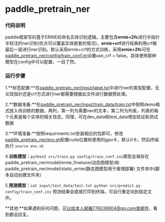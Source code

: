 # paddle_pretrain_ner

### 代码说明

paddle框架写的基于ERNIE的命名实体识别逻辑。主要包含**ernie+2fc**进行半指针半标注的ner识别(优点可以覆盖实体嵌套的情况)，**ernie+crf**进行经典利用crf做最后一层进行ner识别。默认采用ernie+crf的方式训练，采用**ernie+2fc**可在[paddle_pretrain_ner/config/train_conf.ini](https://github.com/JMDang/paddle_pretrain_ner/blob/main/paddle_pretrain_ner/config/train_conf.ini)设置use_crf = false。具体使用那种模型在config中可以配置，一目了然。

### 运行步骤

1.**标签配置:**在[paddle_pretrain_ner/input/label.txt](https://github.com/JMDang/paddle_pretrain_ner/blob/main/paddle_pretrain_ner/input/label.txt)中进行ner的类型配置，无论双指针还是crf方式进行ner都需要根据此文件进行数据预处理。

2.**数据准备:**在[paddle_pretrain_ner/input/train_data/train.txt](https://github.com/JMDang/paddle_pretrain_ner/blob/main/paddle_pretrain_ner/input/train_data/train.txt)中按照demo格式放入待训练的数据，两列，第一列为需要ner的文本，第二列为列表，列表的每个元素是每个实体的相关信息。同理，可在dev_data和test_data增加验证和测试数据

3.**环境准备:**按照requirments.txt安装相应的包即可，修改[paddle_pretrain_ner/env.sh](https://github.com/JMDang/paddle_pretrain_ner/blob/main/paddle_pretrain_ner/env.sh)配置cuda位置和使用的gpu卡，默认0卡。然后终端执行 `source env.sh `

4.**训练模型：**`python3 src/train.py config/train_conf.ini`模型会保存在paddle_pretrain_ner/model/ernie_finetune(动态图模型)和paddle_pretrain_ner/model/static_ernie(静态图模型用于推理部署) 文件夹中(脚本自动创建文件夹)

5.**预测模型：**`cat input/test_data/test.txt python src/predict.py config/train_conf.ini` 预测结果会直接打印到终端，可自行重定向到指定文件。

**其他:**如果遇到任何问题，可以给本人邮箱776039904@qq.com发邮件，看到都会回复。







